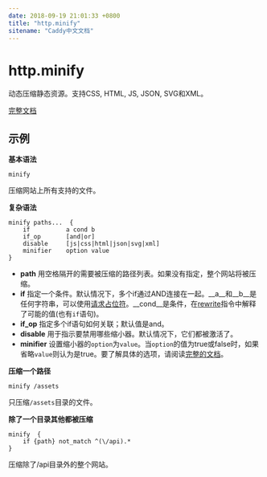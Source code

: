 ```yaml
---
date: 2018-09-19 21:01:33 +0800
title: "http.minify"
sitename: "Caddy中文文档"
---
```


# http.minify

动态压缩静态资源。支持CSS, HTML, JS, JSON, SVG和XML。

[完整文档](https://github.com/hacdias/caddy-minify/blob/master/README.md)

## 示例

__基本语法__

```caddy
minify
```

压缩网站上所有支持的文件。

__复杂语法__

```caddy
minify paths...  {
    if          a cond b
    if_op       [and|or]
    disable     [js|css|html|json|svg|xml]
    minifier    option value
}
```

* __path__ 用空格隔开的需要被压缩的路径列表。如果没有指定，整个网站将被压缩。
* __if__ 指定一个条件。默认情况下，多个if通过AND连接在一起。__a__和__b__是任何字符串，可以使用[请求占位符](placeholders.md)。__cond__是条件，在[rewrite](http.rewrite.md)指令中解释了可能的值(也有`if`语句)。
* __if_op__ 指定多个if语句如何关联；默认值是and。
* __disable__ 用于指示要禁用哪些缩小器。默认情况下，它们都被激活了。
* __minifier__ 设置缩小器的`option`为`value`。当`option`的值为true或false时，如果省略`value`则认为是true。要了解具体的选项，请阅读[完整的文档](https://github.com/hacdias/caddy-minify/blob/master/README.md#minifiers-options)。

__压缩一个路径__

```
minify /assets
```

只压缩`/assets`目录的文件。

__除了一个目录其他都被压缩__

```caddy
minify  {
    if {path} not_match ^(\/api).*
}
```

压缩除了/api目录外的整个网站。
